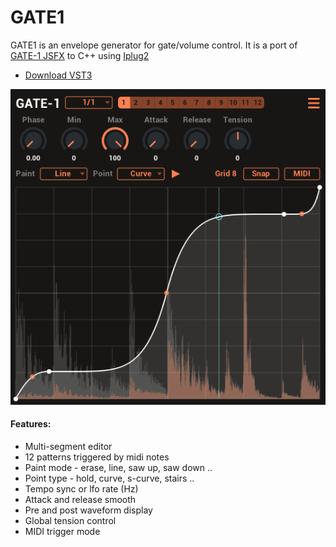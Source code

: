 # GATE1

GATE1 is an envelope generator for gate/volume control. It is a port of [GATE-1 JSFX](https://github.com/tiagolr/tilr_jsfx?tab=readme-ov-file#gate-1) to C++ using [Iplug2](https://iplug2.github.io/)

* [Download VST3](https://github.com/tiagolr/gate1/raw/master/dist/GATE1.vst3)

![](doc/gate1.png)

#### Features:

* Multi-segment editor
* 12 patterns triggered by midi notes
* Paint mode - erase, line, saw up, saw down ..
* Point type - hold, curve, s-curve, stairs ..
* Tempo sync or lfo rate (Hz)
* Attack and release smooth
* Pre and post waveform display
* Global tension control
* MIDI trigger mode
